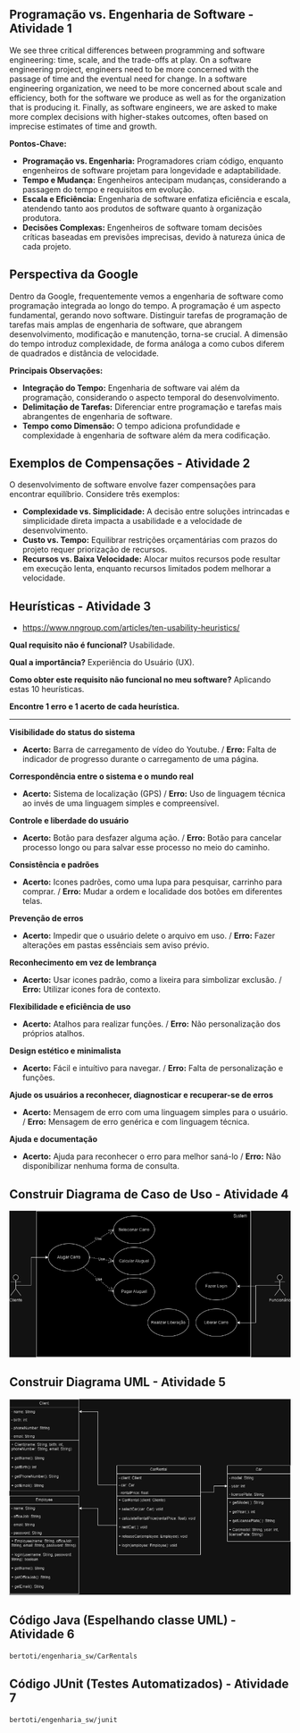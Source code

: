 ## Programação vs. Engenharia de Software - Atividade 1

We see three critical differences between programming and software engineering: time, scale, and the trade-offs at play. On a software engineering project, engineers need to be more concerned with the passage of time and the eventual need for change. In a software engineering organization, we need to be more concerned about scale and efficiency, both for the software we produce as well as for the organization that is producing it. Finally, as software engineers, we are asked to make more complex decisions with higher-stakes outcomes, often based on imprecise estimates of time and growth.

**Pontos-Chave:**
- **Programação vs. Engenharia:** Programadores criam código, enquanto engenheiros de software projetam para longevidade e adaptabilidade.
- **Tempo e Mudança:** Engenheiros antecipam mudanças, considerando a passagem do tempo e requisitos em evolução.
- **Escala e Eficiência:** Engenharia de software enfatiza eficiência e escala, atendendo tanto aos produtos de software quanto à organização produtora.
- **Decisões Complexas:** Engenheiros de software tomam decisões críticas baseadas em previsões imprecisas, devido à natureza única de cada projeto.

## Perspectiva da Google

Dentro da Google, frequentemente vemos a engenharia de software como programação integrada ao longo do tempo. A programação é um aspecto fundamental, gerando novo software. Distinguir tarefas de programação de tarefas mais amplas de engenharia de software, que abrangem desenvolvimento, modificação e manutenção, torna-se crucial. A dimensão do tempo introduz complexidade, de forma análoga a como cubos diferem de quadrados e distância de velocidade.

**Principais Observações:**
- **Integração do Tempo:** Engenharia de software vai além da programação, considerando o aspecto temporal do desenvolvimento.
- **Delimitação de Tarefas:** Diferenciar entre programação e tarefas mais abrangentes de engenharia de software.
- **Tempo como Dimensão:** O tempo adiciona profundidade e complexidade à engenharia de software além da mera codificação.

## Exemplos de Compensações - Atividade 2

O desenvolvimento de software envolve fazer compensações para encontrar equilíbrio. Considere três exemplos:

- **Complexidade vs. Simplicidade:** A decisão entre soluções intrincadas e simplicidade direta impacta a usabilidade e a velocidade de desenvolvimento.
- **Custo vs. Tempo:** Equilibrar restrições orçamentárias com prazos do projeto requer priorização de recursos.
- **Recursos vs. Baixa Velocidade:** Alocar muitos recursos pode resultar em execução lenta, enquanto recursos limitados podem melhorar a velocidade.

## Heurísticas - Atividade 3

- https://www.nngroup.com/articles/ten-usability-heuristics/

**Qual requisito não é funcional?** Usabilidade.

**Qual a importância?** Experiência do Usuário (UX).

**Como obter este requisito não funcional no meu software?** Aplicando estas 10 heurísticas. 

**Encontre 1 erro e 1 acerto de cada heurística.**

<hr>

**Visibilidade do status do sistema** 
- **Acerto:** Barra de carregamento de vídeo do Youtube. / **Erro:** Falta de indicador de progresso durante o carregamento de uma página.

**Correspondência entre o sistema e o mundo real** 
- **Acerto:** Sistema de localização (GPS) / **Erro:** Uso de linguagem técnica ao invés de uma linguagem simples e compreensível.

**Controle e liberdade do usuário** 
- **Acerto:** Botão para desfazer alguma ação. / **Erro:** Botão para cancelar processo longo ou para salvar esse processo no meio do caminho.

**Consistência e padrões** 
- **Acerto:** Icones padrões, como uma lupa para pesquisar, carrinho para comprar. / **Erro:** Mudar a ordem e localidade dos botões em diferentes telas.

**Prevenção de erros** 
- **Acerto:** Impedir que o usuário delete o arquivo em uso. / **Erro:** Fazer alterações em pastas essênciais sem aviso prévio. 

**Reconhecimento em vez de lembrança** 
- **Acerto:** Usar icones padrão, como a lixeira para simbolizar exclusão. / **Erro:** Utilizar icones fora de contexto.

**Flexibilidade e eficiência de uso** 
- **Acerto:** Atalhos para realizar funções. / **Erro:** Não personalização dos próprios atalhos.

**Design estético e minimalista** 
- **Acerto:** Fácil e intuítivo para navegar. / **Erro:** Falta de personalização e funções.

**Ajude os usuários a reconhecer, diagnosticar e recuperar-se de erros** 
- **Acerto:** Mensagem de erro com uma linguagem simples para o usuário. /  **Erro:** Mensagem de erro genérica e com linguagem técnica.

**Ajuda e documentação** 
- **Acerto:** Ajuda para reconhecer o erro para melhor saná-lo / **Erro:** Não disponibilizar nenhuma forma de consulta.

## Construir Diagrama de Caso de Uso - Atividade 4

<img src="engenharia_sw/img/caso_de_uso.drawio.png" alt="caso de uso">

## Construir Diagrama UML - Atividade 5

<img src="engenharia_sw/img/uml.drawio.png" alt="caso de uso">

## Código Java (Espelhando classe UML) - Atividade 6

`bertoti/engenharia_sw/CarRentals`

## Código JUnit (Testes Automatizados) - Atividade 7

`bertoti/engenharia_sw/junit`
